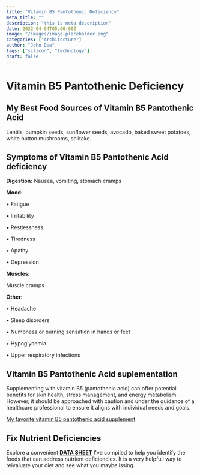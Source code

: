 ```yaml
---
title: "Vitamin B5 Pantothenic Deficiency"
meta_title: ""
description: "this is meta description"
date: 2022-04-04T05:00:00Z
image: "/images/image-placeholder.png"
categories: ["Architecture"]
author: "John Doe"
tags: ["silicon", "technology"]
draft: false
---
```


   <h1>Vitamin B5 Pantothenic Deficiency</h1>
            <h2>My Best Food Sources of Vitamin B5 Pantothenic Acid</h2>
          <p> Lentils, pumpkin seeds, sunflower seeds, avocado, baked sweet potatoes, white button mushrooms, shiitake.</p>
<h2>Symptoms of Vitamin B5 Pantothenic Acid deficiency</h2>
<p><b>Digestion:</b> Nausea, vomiting, stomach cramps</p>
<p><b>Mood:</b>
 <p>&bull; Fatigue
 <p>&bull; Irritability
 <p>&bull; Restlessness
 <p>&bull; Tiredness
 <p>&bull; Apathy
 <p>&bull; Depression</p>
<p><b>Muscles:</b><p>Muscle cramps</p>
<p><b>Other:</b></p>
<p>&bull; Headache</p>
 <p>&bull; Sleep disorders</p>
 <p>&bull; Numbness or burning sensation in hands or feet</p>
 <p>&bull; Hypoglycemia</p>
  <p>&bull; Upper respiratory infections</p>
<h2>Vitamin B5 Pantothenic Acid suplementation</h2>
  <p> Supplementing with vitamin B5 (pantothenic acid) can offer potential benefits for skin health, stress management, and energy metabolism. However, it should be approached with caution and under the guidance of a healthcare professional to ensure it aligns with individual needs and goals.</p>
 <p><a target="_blank" href="https://www.amazon.com/Organic-Vitamin-Complex-Liquid-Absorption/dp/B08221NY2L/ref=sr_1_5?crid=6HHLNQZP0MTM&amp;keywords=b+complex+supplement+dropper&amp;qid=1695565572&amp;sprefix=b+complex+suplement+dropper%252Caps%252C124&amp;sr=8-5&_encoding=UTF8&tag=irinawink-20&linkCode=ur2&linkId=9bbf633d7a747967ad7e752548805717&camp=1789&creative=9325">My favorite vitamin B5 pantothenic acid supplement</a></p>
<h2>Fix Nutrient Deficiencies</h2><p>Explore a convenient <a title="fix nutritional deficiencies with a data sheet" href="../nutrients-in-healthy-foods.html"  target="_blank"><b>DATA SHEET</b></a> I've compiled to help you identify the foods that can address nutrient deficiencies. It is a very helpfull way to reivaluate your diet and see what you maybe issing.</p>
